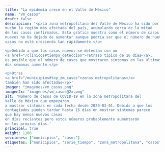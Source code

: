 ```yaml
---
title: "La epidemia crece en el Valle de México"
name: "vm_casos"
draft: false
descripcion: '<p>La zona metropolitana del Valle de México ha sido por
mucho la región más afectada del país, acumulando cerca de la mitad
de los casos confirmados. Esta gráfica muestra como el número de casos
nuevos no ha dejado de aumentar aunque podría ser que el número de nuevos
casos no esté creciendo tan rápidamente.</p>

<p>Debido a que los casos nuevos se detectan con un
<a href="/clinicos#tiempo_deteccion">retraso típico de 10 días</a>,
es posible que el número de casos que mostraron síntomas en las últimas
dos semanas aumente.</p>

<p>Otras
<a href="/municipios#top_zm_casos">zonas metropolitanas</a>
también han sido afectadas</p>'
imagen: "imagenes/vm_casos.png"
imagen2x: "imagenes/vm_casos@2x.png"
alt: 'Número de casos de COVID-19 en la zona metropolitana del
Valle de México que empezaron
a mostrar síntomas en cada fecha desde 2020-03-01. Debido a que los
contagiados pueden tardar hasta 15 días en mostrar síntomas parece
que hay menos nuevos casos
en días recientes pero estos números probablemente aumentarán
en los próxios días.'
principal: true
Weight: 1100
secciones: ["municipios", "casos"]
etiquetas: ["municipios", "serie_tiempo", "zona_metropolitana", "casos"]
---
```

